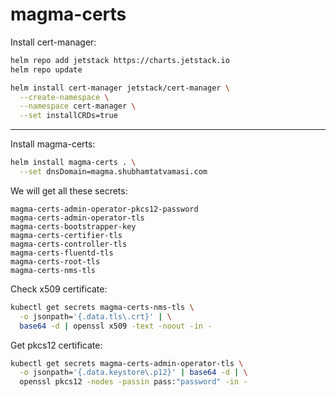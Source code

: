 # magma-certs

Install cert-manager:
```bash
helm repo add jetstack https://charts.jetstack.io
helm repo update

helm install cert-manager jetstack/cert-manager \
  --create-namespace \
  --namespace cert-manager \
  --set installCRDs=true
```
---

Install magma-certs:
```bash
helm install magma-certs . \
  --set dnsDomain=magma.shubhamtatvamasi.com
```

We will get all these secrets:
```
magma-certs-admin-operator-pkcs12-password
magma-certs-admin-operator-tls
magma-certs-bootstrapper-key
magma-certs-certifier-tls
magma-certs-controller-tls
magma-certs-fluentd-tls
magma-certs-root-tls
magma-certs-nms-tls
```

Check x509 certificate:
```bash
kubectl get secrets magma-certs-nms-tls \
  -o jsonpath='{.data.tls\.crt}' | \
  base64 -d | openssl x509 -text -noout -in -
```

Get pkcs12 certificate:
```bash
kubectl get secrets magma-certs-admin-operator-tls \
  -o jsonpath='{.data.keystore\.p12}' | base64 -d | \
  openssl pkcs12 -nodes -passin pass:"password" -in -
```
